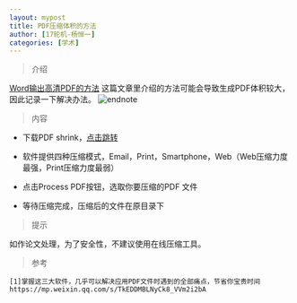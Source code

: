 ```yaml
---
layout: mypost
title: PDF压缩体积的方法
author: [17轮机-杨恒一]
categories: [学术]
---
```

> 介绍

[Word输出高清PDF的方法](https://mesc.club/posts/2020/04/15/高保真PDF.html) 这篇文章里介绍的方法可能会导致生成PDF体积较大，因此记录一下解决办法。
![endnote](https://timgsa.baidu.com/timg?image&quality=80&size=b9999_10000&sec=1587613373767&di=9e76d47366b620757665336e8efb19e7&imgtype=0&src=http%3A%2F%2Fico.xdowns.com%2Fsoft%2FUploadPic%2F2012-6%2F2012659414062346.gif)

>内容


- 下载PDF shrink，[点击跳转](https://zhuifengyi.coding.net/p/MESC_doc/d/MESC_doc/git/tree/master/PDFShrink.zip)

- 软件提供四种压缩模式，Email，Print，Smartphone，Web（Web压缩力度最强，Print压缩力度最弱）

- 点击Process PDF按钮，选取你要压缩的PDF 文件

- 等待压缩完成，压缩后的文件在原目录下

>提示

如作论文处理，为了安全性，不建议使用在线压缩工具。

> 参考

```
[1]掌握这三大软件，几乎可以解决应用PDF文件时遇到的全部痛点，节省你宝贵时间 https://mp.weixin.qq.com/s/TkEDDMBLNyCk8_VVm2i2bA
```



